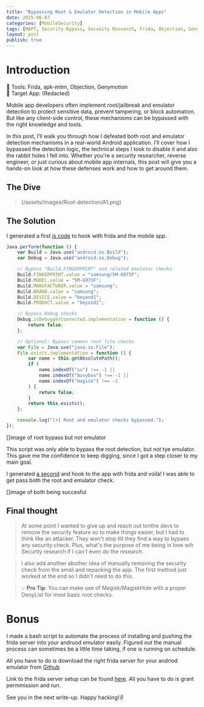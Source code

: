 ```yaml
---
title: "Bypassing Root & Emulator Detection in Mobile Apps"
date: 2025-06-07
categories: [MobileSecurity]
tags: [MAPT, Security-Bypass, Secueity Research, Frida, Objection, Genymotion]
layout: post
publish: true
---
```


# Introduction
🧰 Tools: Frida, apk-mitm, Objection, Genymotion  
📱 Target App: (Redacted)

Mobile app developers often implement root/jailbreak and emulator detection to protect sensitive data, prevent tampering, or block automation. But like any client-side control, these mechanisms can be bypassed with the right knowledge and tools.

In this post, I’ll walk you through how I defeated both root and emulator detection mechanisms in a real-world Android application. I’ll cover how I bypassed the detection logic, the technical steps I took to disable it and also the rabbit holes I fell into. Whether you're a security researcher, reverse engineer, or just curious about mobile app internals, this post will give you a hands-on look at how these defenses work and how to get around them.

## The Dive
> (/assets/images/Root-detection/A1.png)



## The Solution
I generated a first [js code](https://github.com/DghostNinja/Application-Security/blob/main/APPSEC-notes%2FMobSec%2Fbypass-root-emulator.js) to hook with frida and the mobile app. 

```js
Java.perform(function () {
    var Build = Java.use("android.os.Build");
    var Debug = Java.use("android.os.Debug");

    // Bypass "Build.FINGERPRINT" and related emulator checks
    Build.FINGERPRINT.value = "samsung/SM-G975F";
    Build.MODEL.value = "SM-G975F";
    Build.MANUFACTURER.value = "samsung";
    Build.BRAND.value = "samsung";
    Build.DEVICE.value = "beyond1";
    Build.PRODUCT.value = "beyond1";

    // Bypass Debug checks
    Debug.isDebuggerConnected.implementation = function () {
        return false;
    };

    // Optional: Bypass common root file checks
    var File = Java.use("java.io.File");
    File.exists.implementation = function () {
        var name = this.getAbsolutePath();
        if (
            name.indexOf("su") !== -1 ||
            name.indexOf("busybox") !== -1 ||
            name.indexOf("magisk") !== -1
        ) {
            return false;
        }
        return this.exists();
    };

    console.log("[+] Root and emulator checks bypassed.");
});
```

[]image of root bypass but not emulator


This script was only able to bypass the root detection, but not tye emulator. This gave me the confidence to keep digging, since I got a step closer to my main goal.

I generated [a second](https://github.com/DghostNinja/Application-Security/blob/main/APPSEC-notes%2FMobSec%2Fbypass-root-%26-emulator-detection.js#L1-L117) and hook to the app with frida and voilà! I was able to get pass both the root and emulator check.

[]image of both being succesful

## Final thought 
> At some point I wanted to give up and reach out tonthe devs to remove the security feature so to make things easier, but I had to think like an attacker. They won't stop till they find a way to bypass any security check. Plus, what's the purpose of me being in love wih Security research if I can't even do the research. 

> I also add another abother idea of manually removing the security check from the smali and repacking the app. The first method just worked at the end so I didn't need to do this.


> 💡 **Pro Tip**: You can make use of Magisk/MagiskHide with a proper DenyList for most basic root checks.

# Bonus
I made a bash script to automate the process of installing and pushing the frida server into your andruod emulator easily. Figured out the manual process can sometimes be a little time taking, if one is running on schedule. 

All you have to do is download the right frida server for your andriod emulator from [Github](https://github.com/frida/frida/releases/tag/17.1.2)

Link to the frida server setup can be found [here](https://github.com/DghostNinja/Application-Security/blob/main/APPSEC-notes%2FMobSec%2Ffrida_set.sh). All you have to do is grant permmission and run. 


See you in the next write-up. Happy hacking!✌️